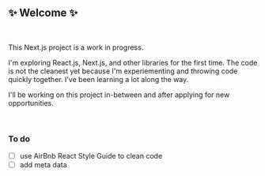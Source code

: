 ## ✨ Welcome ✨
</br>

This Next.js project is a work in progress. 

I'm exploring React.js, Next.js, and other libraries for the first time. The code is not the cleanest yet because I'm experiementing and throwing code quickly together. I've been learning a lot along the way.

I'll be working on this project in-between and after applying for new opportunities.

</br>

### To do
- [ ]  use AirBnb React Style Guide to clean code
- [ ] add meta data
